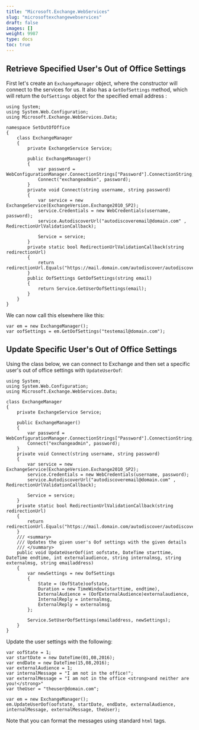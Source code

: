 ```yaml
---
title: "Microsoft.Exchange.WebServices"
slug: "microsoftexchangewebservices"
draft: false
images: []
weight: 9987
type: docs
toc: true
---
```


## Retrieve Specified User's Out of Office Settings
First let's create an `ExchangeManager` object, where the constructor will connect to the services for us. It also has a `GetOofSettings` method, which will return the `OofSettings` object for the specified email address : 


    using System;
    using System.Web.Configuration;
    using Microsoft.Exchange.WebServices.Data;

    namespace SetOutOfOffice
    {
        class ExchangeManager
        {
            private ExchangeService Service;

            public ExchangeManager()
            {
                var password = WebConfigurationManager.ConnectionStrings["Password"].ConnectionString;
                Connect("exchangeadmin", password);
            }
            private void Connect(string username, string password)
            {
                var service = new ExchangeService(ExchangeVersion.Exchange2010_SP2);
                service.Credentials = new WebCredentials(username, password);
                service.AutodiscoverUrl("autodiscoveremail@domain.com" , RedirectionUrlValidationCallback);
                
                Service = service;
            }
            private static bool RedirectionUrlValidationCallback(string redirectionUrl)
            {
                return redirectionUrl.Equals("https://mail.domain.com/autodiscover/autodiscover.xml");
            }    
            public OofSettings GetOofSettings(string email)
            {
                return Service.GetUserOofSettings(email);
            }            
        }
    }

We can now call this elsewhere like this: 

    var em = new ExchangeManager();
    var oofSettings = em.GetOofSettings("testemail@domain.com");

## Update Specific User's Out of Office Settings
Using the class below, we can connect to Exchange and then set a specific user's out of office settings with `UpdateUserOof`:

    using System;
    using System.Web.Configuration;
    using Microsoft.Exchange.WebServices.Data;
    
    class ExchangeManager
    {
        private ExchangeService Service;

        public ExchangeManager()
        {
            var password = WebConfigurationManager.ConnectionStrings["Password"].ConnectionString;
            Connect("exchangeadmin", password);
        }
        private void Connect(string username, string password)
        {
            var service = new ExchangeService(ExchangeVersion.Exchange2010_SP2);
            service.Credentials = new WebCredentials(username, password);
            service.AutodiscoverUrl("autodiscoveremail@domain.com" , RedirectionUrlValidationCallback);
            
            Service = service;
        }
        private static bool RedirectionUrlValidationCallback(string redirectionUrl)
        {
            return redirectionUrl.Equals("https://mail.domain.com/autodiscover/autodiscover.xml");
        }    
        /// <summary>
        /// Updates the given user's Oof settings with the given details
        /// </summary>
        public void UpdateUserOof(int oofstate, DateTime starttime, DateTime endtime, int externalaudience, string internalmsg, string externalmsg, string emailaddress)
        {
            var newSettings = new OofSettings
            {
                State = (OofState)oofstate,
                Duration = new TimeWindow(starttime, endtime),
                ExternalAudience = (OofExternalAudience)externalaudience,
                InternalReply = internalmsg,
                ExternalReply = externalmsg
            };

            Service.SetUserOofSettings(emailaddress, newSettings);
        }     
    }
    
Update the user settings with the following:    
    
    var oofState = 1;
    var startDate = new DateTime(01,08,2016);
    var endDate = new DateTime(15,08,2016);
    var externalAudience = 1;
    var internalMessage = "I am not in the office!";
    var externalMessage = "I am not in the office <strong>and neither are you!</strong>"
    var theUser = "theuser@domain.com";
    
    var em = new ExchangeManager();
    em.UpdateUserOof(oofstate, startDate, endDate, externalAudience, internalMessage, externalMessage, theUser);
    
Note that you can format the messages using standard `html` tags. 

